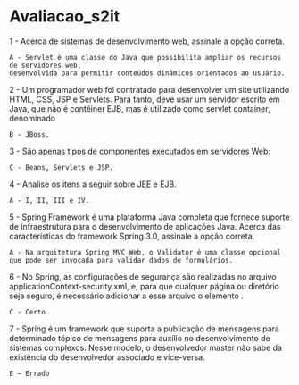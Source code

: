 # Avaliacao_s2it

1 - Acerca de sistemas de desenvolvimento web, assinale a opção correta.

	A - Servlet é uma classe do Java que possibilita ampliar os recursos de servidores web, 
	desenvolvida para permitir conteúdos dinâmicos orientados ao usuário.

2 - Um programador web foi contratado para desenvolver um site utilizando HTML, CSS, JSP e Servlets. 
Para tanto, deve usar um servidor escrito em Java, que não é contêiner EJB, mas é utilizado como servlet 
container, denominado 

	B - JBoss.
	
3 - São apenas tipos de componentes executados em servidores Web: 

	C - Beans, Servlets e JSP.
	
4 - Analise os itens a seguir sobre JEE e EJB. 

	A - I, II, III e IV.  
	
5 - Spring Framework é uma plataforma Java completa que fornece suporte de infraestrutura para o 
desenvolvimento de aplicações Java. Acerca das características do framework Spring 3.0, assinale a opção correta. 

	A - Na arquitetura Spring MVC Web, o Validator é uma classe opcional que pode ser invocada para validar dados de formulários.

6 - No Spring, as configurações de segurança são realizadas no arquivo applicationContext-security.xml, 
e, para que qualquer página ou diretório seja seguro, é necessário adicionar a esse arquivo o elemento <intercept-url>. 

	C - Certo

7 - Spring é um framework que suporta a publicação de mensagens para determinado tópico de mensagens 
para auxílio no desenvolvimento de sistemas complexos. Nesse modelo, o desenvolvedor master não sabe 
da existência do desenvolvedor associado e vice-versa. 

	E – Errado 
